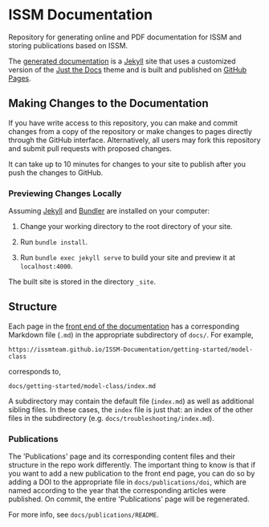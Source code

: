 # ISSM Documentation
Repository for generating online and PDF documentation for ISSM and storing publications based on ISSM.

The [generated documentation](https://issmteam.github.io/ISSM-Documentation/) is a [Jekyll] site that uses a customized version of the [Just the Docs] theme and is built and published on [GitHub Pages].

## Making Changes to the Documentation
If you have write access to this repository, you can make and commit changes from a copy of the repository or make changes to pages directly through the GitHub interface. Alternatively, all users may fork this repository and submit pull requests with proposed changes.

It can take up to 10 minutes for changes to your site to publish after you push the changes to GitHub.

### Previewing Changes Locally
Assuming [Jekyll] and [Bundler] are installed on your computer:

1. Change your working directory to the root directory of your site.

2. Run `bundle install`.

3. Run `bundle exec jekyll serve` to build your site and preview it at `localhost:4000`.

The built site is stored in the directory `_site`.

## Structure
Each page in the [front end of the documentation](https://issmteam.github.io/ISSM-Documentation/) has a corresponding Markdown file (`.md`) in the appropriate subdirectory of `docs/`. For example,
````
https://issmteam.github.io/ISSM-Documentation/getting-started/model-class
````
corresponds to,
````
docs/getting-started/model-class/index.md
````
A subdirectory may contain the default file (`index.md`) as well as additional sibling files. In these cases, the `index` file is just that: an index of the other files in the subdirectory (e.g. `docs/troubleshooting/index.md`).

### Publications
The 'Publications' page and its corresponding content files and their structure in the repo work differently. The important thing to know is that if you want to add a new publication to the front end page, you can do so by adding a DOI to the appropriate file in `docs/publications/doi`, which are named according to the year that the corresponding articles were published. On commit, the entire 'Publications' page will be regenerated.

For more info, see `docs/publications/README`.

<!--- Reference-style Links --->
[Jekyll]: https://jekyllrb.com
[Just the Docs]: https://just-the-docs.github.io/just-the-docs/
[GitHub Pages]: https://docs.github.com/en/pages
[Bundler]: https://bundler.io

